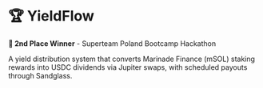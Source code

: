 # 🏆 YieldFlow

**🥈 2nd Place Winner** - Superteam Poland Bootcamp Hackathon

A yield distribution system that converts Marinade Finance (mSOL) staking rewards into USDC dividends via Jupiter swaps, with scheduled payouts through Sandglass.
